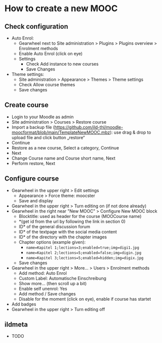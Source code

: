 # How to create a new MOOC #

## Check configuration ##
* Auto Enrol:
  * Gearwheel next to Site administration > Plugins > Plugins overview > Enrolment methods
  * Enable Auto Enrol (click on eye)
  * Settings
    * Check Add instance to new courses
    * Save Changes
* Theme settings:
  * Site administration > Appearance > Themes > Theme settings
  * Check Allow course themes
  * Save changes

## Create course ##
* Login to your Moodle as admin
* Site administration > Courses > Restore course
* Import a backup file (https://github.com/ild-thl/moodle-moocformat/blob/main/TemplateNewMOOC.mbz): use drag & drop to upload file and click button „restore“
* Continue
* Restore as a new course, Select a category, Continue
* Next
* Change Course name and Course short name, Next
* Perform restore, Next

## Configure course ##
* Gearwheel in the upper right > Edit settings
  * Appearance > Force theme: moocster
  * Save and display
* Gearwheel in the upper right > Turn editing on (if not done already)
* Gearwheel in the right near "New MOOC" > Configure New MOOC block
  * Blocktitle: used as header for the course (MOOCourse name)
  * \*(get id from the url by following the link in section 0)
  * ID\* of the general discussion forum
  * ID\* of the textpage with the social media content
  * ID\* of the directory with the chapter images
  * Chapter options (example given):
    * `name=Kapitel 1;lections=3;enabled=true;img=digi1.jpg`
    * `name=Kapitel 2;lections=5;enabled=false;img=digin.jpg`
    * `name=Kapitel 3;lections=5;enabled=hidden;img=digix.jpg`
  * Save changes
* Gearwheel in the upper right > More... > Users > Enrolment methods
  * Add method: Auto Enrol
  * Custom Label: Automatische Einschreibung
  * Show more... (then scroll up a bit)
  * Enable self unenrol: Yes
  * Add method / Save changes
  * Disable for the moment (click on eye), enable if course has startet
* Add badges
* Gearwheel in the upper right > Turn editing off
## ildmeta ##
* TODO
